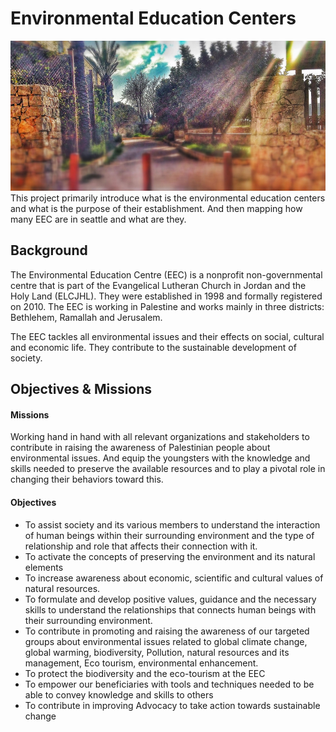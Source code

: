 # Environmental Education Centers
![](image.png)
  This project primarily introduce what is the environmental education centers and what is the purpose of their establishment. And then mapping how many EEC are in seattle and what are they. 

## Background 
The Environmental Education Centre (EEC) is a nonprofit non-governmental centre that is part of the Evangelical Lutheran Church in Jordan and the Holy Land (ELCJHL). They were established in 1998 and formally registered on 2010. The EEC is working in Palestine and works mainly in three districts: Bethlehem, Ramallah and Jerusalem. 

The EEC tackles all environmental issues and their effects on social, cultural and economic life. They contribute to the sustainable development of society. 

## Objectives & Missions
#### Missions
Working hand in hand with all relevant organizations and stakeholders to contribute in raising the awareness of Palestinian people about environmental issues. And equip the youngsters with the knowledge and skills needed to preserve the available resources and to play a pivotal role in changing their behaviors toward this.

#### Objectives
* To assist society and its various members to understand the interaction of human beings within their surrounding environment and the type of relationship and role that affects their connection with it. 
* To activate the concepts of preserving the environment and its natural elements
* To increase awareness about economic, scientific and cultural values of natural resources.
* To formulate and develop positive values, guidance and the necessary skills to understand the relationships that connects human beings with their surrounding environment. 
* To contribute in promoting and raising the awareness of our targeted groups about environmental issues related to global climate change, global warming, biodiversity, Pollution, natural resources and its management, Eco tourism, environmental enhancement. 
* To protect the biodiversity and the eco-tourism at the EEC 
* To empower our beneficiaries with tools and techniques needed to be able to convey knowledge and skills to others
* To contribute in improving Advocacy to take action towards sustainable change 
